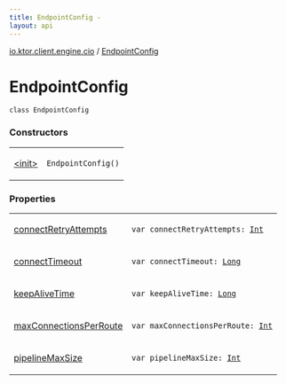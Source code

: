 ```yaml
---
title: EndpointConfig - 
layout: api
---
```


<div class='api-docs-breadcrumbs'><a href="../index.html">io.ktor.client.engine.cio</a> / <a href="./index.html">EndpointConfig</a></div>

# EndpointConfig

<div class="signature"><code><span class="keyword">class </span><span class="identifier">EndpointConfig</span></code></div>

### Constructors

<table class="api-docs-table">
<tbody>
<tr>
<td markdown="1">

<a href="-init-.html">&lt;init&gt;</a>


</td>
<td markdown="1">
<div class="signature"><code><span class="identifier">EndpointConfig</span><span class="symbol">(</span><span class="symbol">)</span></code></div>

</td>
</tr>
</tbody>
</table>

### Properties

<table class="api-docs-table">
<tbody>
<tr>
<td markdown="1">

<a href="connect-retry-attempts.html">connectRetryAttempts</a>


</td>
<td markdown="1">
<div class="signature"><code><span class="keyword">var </span><span class="identifier">connectRetryAttempts</span><span class="symbol">: </span><a href="https://kotlinlang.org/api/latest/jvm/stdlib/kotlin/-int/index.html"><span class="identifier">Int</span></a></code></div>

</td>
</tr>
<tr>
<td markdown="1">

<a href="connect-timeout.html">connectTimeout</a>


</td>
<td markdown="1">
<div class="signature"><code><span class="keyword">var </span><span class="identifier">connectTimeout</span><span class="symbol">: </span><a href="https://kotlinlang.org/api/latest/jvm/stdlib/kotlin/-long/index.html"><span class="identifier">Long</span></a></code></div>

</td>
</tr>
<tr>
<td markdown="1">

<a href="keep-alive-time.html">keepAliveTime</a>


</td>
<td markdown="1">
<div class="signature"><code><span class="keyword">var </span><span class="identifier">keepAliveTime</span><span class="symbol">: </span><a href="https://kotlinlang.org/api/latest/jvm/stdlib/kotlin/-long/index.html"><span class="identifier">Long</span></a></code></div>

</td>
</tr>
<tr>
<td markdown="1">

<a href="max-connections-per-route.html">maxConnectionsPerRoute</a>


</td>
<td markdown="1">
<div class="signature"><code><span class="keyword">var </span><span class="identifier">maxConnectionsPerRoute</span><span class="symbol">: </span><a href="https://kotlinlang.org/api/latest/jvm/stdlib/kotlin/-int/index.html"><span class="identifier">Int</span></a></code></div>

</td>
</tr>
<tr>
<td markdown="1">

<a href="pipeline-max-size.html">pipelineMaxSize</a>


</td>
<td markdown="1">
<div class="signature"><code><span class="keyword">var </span><span class="identifier">pipelineMaxSize</span><span class="symbol">: </span><a href="https://kotlinlang.org/api/latest/jvm/stdlib/kotlin/-int/index.html"><span class="identifier">Int</span></a></code></div>

</td>
</tr>
</tbody>
</table>
